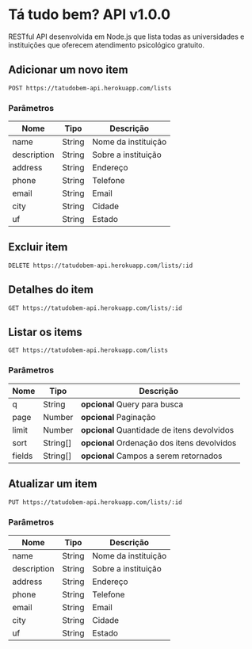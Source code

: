 # Tá tudo bem? API v1.0.0

RESTful API desenvolvida em Node.js que lista todas as universidades e instituições que oferecem atendimento psicológico gratuito. 


## Adicionar um novo item


	POST https://tatudobem-api.herokuapp.com/lists


### Parâmetros

| Nome    | Tipo      | Descrição                          	|
|---------|-----------|--------------------------------------|
| name			| String 			|  Nome da instituição			|
| description	| String 			|  Sobre a instituição			|
| address		| String 			|  Endereço						|
| phone			| String			|  Telefone						|
| email			| String			|  Email						|
| city			| String			|  Cidade						|
| uf			| String			|  Estado						|


## Excluir item



	DELETE https://tatudobem-api.herokuapp.com/lists/:id


## Detalhes do item



	GET https://tatudobem-api.herokuapp.com/lists/:id


## Listar os items



	GET https://tatudobem-api.herokuapp.com/lists


### Parâmetros

| Nome    | Tipo      | Descrição                          |
|---------|-----------|--------------------------------------|
| q			| String			| **opcional** Query para busca						|
| page			| Number			| **opcional** Paginação						|
| limit			| Number			| **opcional** Quantidade de itens devolvidos						|
| sort			| String[]			| **opcional** Ordenação dos itens devolvidos						|
| fields			| String[]			| **opcional** Campos a serem retornados						|


## Atualizar um item



	PUT https://tatudobem-api.herokuapp.com/lists/:id

### Parâmetros

| Nome    | Tipo      | Descrição                          |
|---------|-----------|--------------------------------------|
| name			| String			| Nome da instituição							|
| description	| String 			| Sobre a instituição							|
| address		| String			| Endereço							|
| phone			| String			| Telefone							|
| email			| String			| Email							|
| city			| String			| Cidade							|
| uf			| String		| Estado							|
